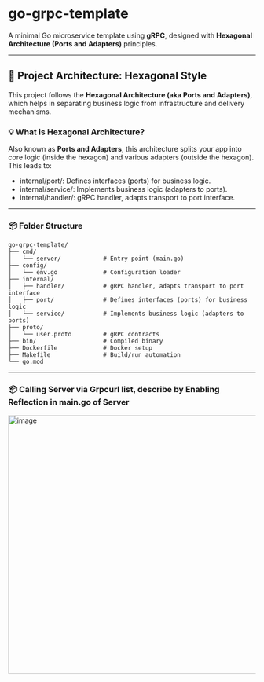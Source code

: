 # go-grpc-template

A minimal Go microservice template using **gRPC**, designed with **Hexagonal Architecture (Ports and Adapters)** principles.

---

## 🧱 Project Architecture: Hexagonal Style

This project follows the **Hexagonal Architecture (aka Ports and Adapters)**, which helps in separating business logic from infrastructure and delivery mechanisms.

### 💡 What is Hexagonal Architecture?

Also known as **Ports and Adapters**, this architecture splits your app into core logic (inside the hexagon) and various adapters (outside the hexagon). This leads to:

- internal/port/: Defines interfaces (ports) for business logic.
- internal/service/: Implements business logic (adapters to ports).
- internal/handler/: gRPC handler, adapts transport to port interface.

---

### 📦 Folder Structure

```plaintext
go-grpc-template/
├── cmd/
│   └── server/            # Entry point (main.go)
├── config/
│   └── env.go             # Configuration loader
├── internal/
│   ├── handler/           # gRPC handler, adapts transport to port interface
│   ├── port/              # Defines interfaces (ports) for business logic
│   └── service/           # Implements business logic (adapters to ports)
├── proto/
│   └── user.proto         # gRPC contracts
├── bin/                   # Compiled binary
├── Dockerfile             # Docker setup
├── Makefile               # Build/run automation
└── go.mod
```
---
### 📦 Calling Server via Grpcurl list, describe by Enabling Reflection in main.go of Server

<img width="1484" height="527" alt="image" src="https://github.com/user-attachments/assets/bfa8aaad-c540-40f2-9fc9-aa98a3ca4b81" />
